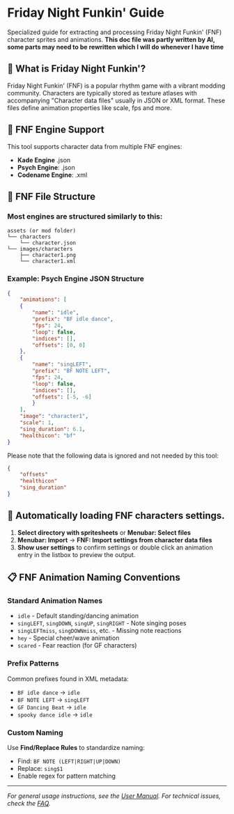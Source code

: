 # Friday Night Funkin' Guide

Specialized guide for extracting and processing Friday Night Funkin' (FNF) character sprites and animations.
**This doc file was partly written by AI, some parts may need to be rewritten which I will do whenever I have time**

## 🎵 What is Friday Night Funkin'?

Friday Night Funkin' (FNF) is a popular rhythm game with a vibrant modding community. Characters are typically stored as texture atlases with accompanying "Character data files" usually in JSON or XML format. These files define animation properties like scale, fps and more.

## 🎯 FNF Engine Support

This tool supports character data from multiple FNF engines:
- **Kade Engine** .json
- **Psych Engine**: .json
- **Codename Engine**: .xml

## 📁 FNF File Structure

### Most engines are structured similarly to this:
```
assets (or mod folder)
└── characters
    └── character.json
└── images/characters
    ├── character1.png
    └── character1.xml
```

### Example: Psych Engine JSON Structure

```json
{
    "animations": [
    {
        "name": "idle",
        "prefix": "BF idle dance",
        "fps": 24,
        "loop": false,
        "indices": [],
        "offsets": [0, 0]
    },
    {
        "name": "singLEFT",
        "prefix": "BF NOTE LEFT",
        "fps": 24,
        "loop": false,
        "indices": [],
        "offsets": [-5, -6]
        }
    ],
    "image": "character1",
    "scale": 1,
    "sing_duration": 6.1,
    "healthicon": "bf"
}
```

Please note that the following data is ignored and not needed by this tool:
```json
{
    "offsets"
    "healthicon"
    "sing_duration"
}
```

## 🚀 Automatically loading FNF characters settings.

1. **Select directory with spritesheets** or **Menubar: Select files**
2. **Menubar: Import** → **FNF: Import settings from character data files**
3. **Show user settings** to confirm settings or double click an animation entry in the listbox to preview the output.


## 📋 FNF Animation Naming Conventions

### Standard Animation Names
- `idle` - Default standing/dancing animation
- `singLEFT`, `singDOWN`, `singUP`, `singRIGHT` - Note singing poses
- `singLEFTmiss`, `singDOWNmiss`, etc. - Missing note reactions
- `hey` - Special cheer/wave animation
- `scared` - Fear reaction (for GF characters)

### Prefix Patterns
Common prefixes found in XML metadata:
- `BF idle dance` → `idle`
- `BF NOTE LEFT` → `singLEFT`  
- `GF Dancing Beat` → `idle`
- `spooky dance idle` → `idle`

### Custom Naming
Use **Find/Replace Rules** to standardize naming:
- Find: `BF NOTE (LEFT|RIGHT|UP|DOWN)`
- Replace: `sing$1`
- Enable regex for pattern matching
---

*For general usage instructions, see the [User Manual](user-manual.md). For technical issues, check the [FAQ](faq.md).*
